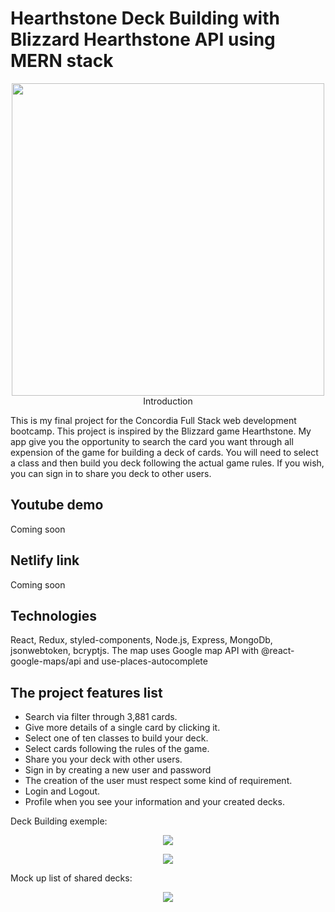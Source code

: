 # Hearthstone Deck Building with Blizzard Hearthstone API using MERN stack

<p align="center"><img src="./images/card_search.png" width="500></p>

## Introduction

This is my final project for the Concordia Full Stack web development bootcamp.
This project is inspired by the Blizzard game Hearthstone. My app give you the opportunity to search the card you want through all expension of the game for building a deck of cards.
You will need to select a class and then build you deck following the actual game rules. If you wish, you can sign in to share you deck to other users.

## Youtube demo

Coming soon

## Netlify link

Coming soon

## Technologies

React, Redux, styled-components, Node.js, Express, MongoDb, jsonwebtoken, bcryptjs.
The map uses Google map API with @react-google-maps/api and use-places-autocomplete

## The project features list

- Search via filter through 3,881 cards.
- Give more details of a single card by clicking it.
- Select one of ten classes to build your deck.
- Select cards following the rules of the game.
- Share you your deck with other users.
- Sign in by creating a new user and password
- The creation of the user must respect some kind of requirement.
- Login and Logout.
- Profile when you see your information and your created decks.

Deck Building exemple:

<p align="center"><img src="./images/classes_selection.png"></p>

<p align="center"><img src="./images/exemple_deck_building.png"></p>

Mock up list of shared decks:

<p align="center"><img src="./images/mockup_premade_list _deck.png"></p>
